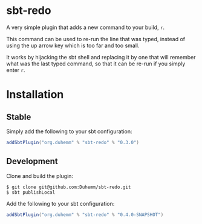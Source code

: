 # sbt-redo

A very simple plugin that adds a new command to your build, `r`.

This command can be used to re-run the line that was typed, instead of using the up arrow key
which is too far and too small.

It works by hijacking the sbt shell and replacing it by one that will remember what was the
last typed command, so that it can be re-run if you simply enter `r`.

# Installation

## Stable

Simply add the following to your sbt configuration:

```scala
addSbtPlugin("org.duhemm" % "sbt-redo" % "0.3.0")
```

## Development

Clone and build the plugin:

```
$ git clone git@github.com:Duhemm/sbt-redo.git
$ sbt publishLocal
```

Add the following to your sbt configuration:

```scala
addSbtPlugin("org.duhemm" % "sbt-redo" % "0.4.0-SNAPSHOT")
```
